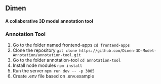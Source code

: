 ## Dimen
#### A collaborative 3D model annotation tool

### Annotation Tool

1. Go to the folder named frontend-apps
    `cd frontend-apps`
2. Clone the repository
    `git clone https://github.com/Dimen-3D-Model-Annotation/annotation-tool.git`
3. Go to the folder annotation-tool
    `cd annotation-tool`
4. Install node modules
    `npm install`
5. Run the server
    `npm run dev -- -p 3005`
6. Create .env file based on .env.example

